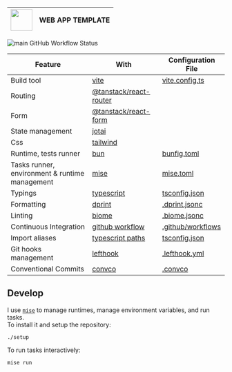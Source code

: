 | <img width="50" src="https://cdn.jsdelivr.net/gh/devicons/devicon@latest/icons/vitejs/vitejs-original.svg" /> | WEB APP TEMPLATE |
| ------------------------------------------------------------------------------------------------------------- | ---------------- |

![main GitHub Workflow Status](https://img.shields.io/github/actions/workflow/status/sripwoud/web-app-template/main.yml?branch=main&label=main)

| Feature                                        | With                                                                  | Configuration File                                                                                                    |
| ---------------------------------------------- | --------------------------------------------------------------------- | --------------------------------------------------------------------------------------------------------------------- |
| Build tool                                     | [vite](https://vite.dev/)                                             | [vite.config.ts](./web/vite.config.ts)                                                                                |
| Routing                                        | [@tanstack/react-router](https://tanstack.com/router/latest)          |                                                                                                                       |
| Form                                           | [@tanstack/react-form](https://tanstack.com/form/latest)              |                                                                                                                       |
| State management                               | [jotai](https://jotai.org/)                                           |                                                                                                                       |
| Css                                            | [tailwind](https://tailwindcss.com/)                                  |                                                                                                                       |
| Runtime, tests runner                          | [bun](https://bun.sh)                                                 | [bunfig.toml](./bunfig.toml)                                                                                          |
| Tasks runner, environment & runtime management | [mise](https://mise.dev/)                                             | [mise.toml](./mise.toml)                                                                                              |
| Typings                                        | [typescript](https://www.typescriptlang.org/)                         | [tsconfig.json](./tsconfig.json)                                                                                      |
| Formatting                                     | [dprint](https://dprint.dev/)                                         | [.dprint.jsonc](./.biome.json)                                                                                        |
| Linting                                        | [biome](https://biomejs.dev/)                                         | [.biome.jsonc](./.biome.jsonc)                                                                                        |
| Continuous Integration                         | [github workflow](https://docs.github.com/en/actions/using-workflows) | [.github/workflows](./.github/workflows)                                                                              |
| Import aliases                                 | [typescript paths](https://www.typescriptlang.org/tsconfig#paths)     | [tsconfig.json](https://github.com/r1oga/ts-template/blob/5d6983a6d28429b9dd256edf40bad5ee48c33d9c/tsconfig.json#L26) |
| Git hooks management                           | [lefthook](https://github.com/evilmartians/lefthook/)                 | [.lefthook.yml](./.lefthook.yml)                                                                                      |
| Conventional Commits                           | [convco](https://github.com/convco/convco)                            | [.convco](./.convco)                                                                                                  |

## Develop

I use [`mise`](https://mise.jdx.dev) to manage runtimes, manage environment variables, and run tasks.\
To install it and setup the repository:

```commandline
./setup
```

To run tasks interactively:

```commandline
mise run
```
